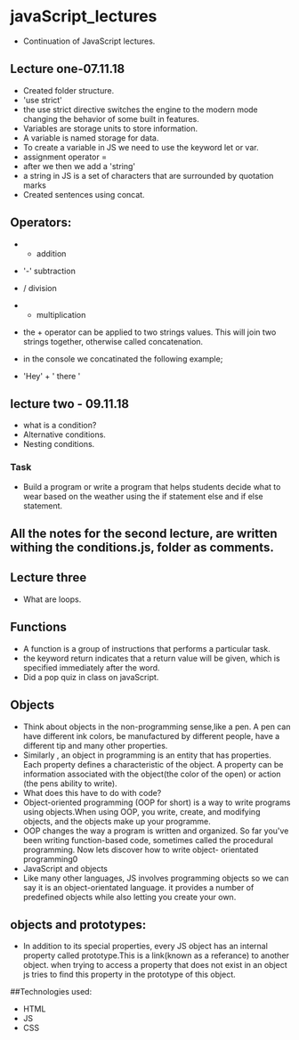 # javaScript_lectures
- Continuation of JavaScript lectures.

## Lecture one-07.11.18

- Created folder structure.
- 'use strict'
 - the use strict directive switches the engine to the modern mode changing the behavior of some built in features.
 - Variables are storage units to store information.
 - A variable is named storage for data.
 - To create a variable in JS we need to use the keyword let or var.
 - assignment operator =
 - after we then we add a 'string'
 - a string in JS is a set of characters that are surrounded by quotation marks
 - Created  sentences using concat.

## Operators:

- + addition
- '-' subtraction
- / division
- * multiplication 

- the + operator can be applied to two strings values. This will join two strings together, otherwise called concatenation.
- in the console we concatinated the following example; 
- 'Hey' + ' there '

## lecture two - 09.11.18
- what is a condition?
- Alternative conditions.
- Nesting conditions.

### Task
- Build a program or write a program that helps students decide what to wear based on the weather using the if statement else and if else   statement.

## All the notes for the second lecture, are written withing the conditions.js, folder as comments.

## Lecture three
- What are loops.

## Functions
- A function is a group of instructions that performs a particular task.
- the keyword return indicates that a return value will be given, which is specified 
  immediately after the word.
- Did a pop quiz in class on javaScript.

## Objects
- Think about objects in the non-programming sense,like a pen. A pen can have different ink colors, be manufactured    by different people, have a different tip and many other properties.
- Similarly , an object in programming is an entity that has properties. Each property defines a characteristic of     the object. A property can be information associated with the object(the color of the open) or action (the pens      ability to write).
- What does this have to do with code?
- Object-oriented programming (OOP for short) is a way to write programs using objects.When using OOP, you write,      create, and modifying objects, and the objects make up your programme.
- OOP changes the way a program is written and organized. So far you've been writing function-based code, sometimes    called the procedural programming. Now lets discover  how to write object- orientated programming0
- JavaScript and objects
- Like many other languages, JS involves programming objects so we can say it is an object-orientated language. it     provides a number of predefined objects while also letting you create your  own.


## objects and prototypes:
- In addition to its special properties, every JS object has an internal property called prototype.This is a link(known as a referance) to another object. when trying to access a property that does not exist in an object js tries to find this property in the prototype of this object.


##Technologies used:
- HTML
- JS
- CSS 
